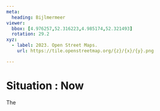 ```yaml
---
meta:
  heading: Bijlmermeer
viewer:
  bbox: [4.976257,52.316223,4.985174,52.321493]
  rotation: 29.2
xyz:
  - label: 2023. Open Street Maps.
    url: https://tile.openstreetmap.org/{z}/{x}/{y}.png

---
```

# Situation : Now
The
